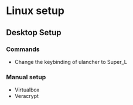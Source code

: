 # Linux setup

## Desktop Setup

### Commands
- Change the keybinding of ulancher to Super_L


### Manual setup
- Virtualbox
- Veracrypt